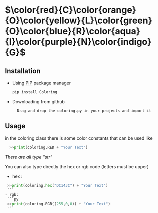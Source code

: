 # $\color{red}{C}\color{orange}{O}\color{yellow}{L}\color{green}{O}\color{blue}{R}\color{aqua}{I}\color{purple}{N}\color{indigo}{G}$

## Installation
- Using [PIP](https://pip.pypa.io/en/stable/) package manager
  ```bash
  pip install Coloring
  ```
- Downloading from github
  ```
    Drag and drop the coloring.py in your projects and import it 
  ``` 

## Usage 
in the coloring class there is some color constants that can be used like
```py
  >>print(coloring.RED + "Your Text")
  ```
 *There are all type "str"*
 
 You can also type directly the hex or rgb code (letters must be upper)
  - hex : 
   ```py
    >>print(coloring.hex("DC143C") + "Your Text")
    ```
  - rgb: 
    ```py
    >>print(coloring.RGB((255,0,0)) + "Your Text")
    ```

    


